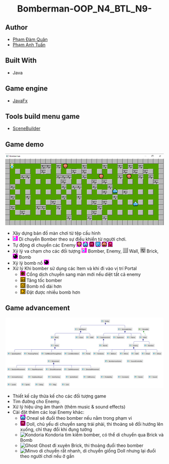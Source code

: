 <h1 align="center"><project-name>Bomberman-OOP_N4_BTL_N9-</h1>

## Author
- [Phạm Đàm Quân](https://github.com/ZeroGxMax)
- [Phạm Anh Tuấn](https://github.com/SakamakiIzayoi123)

## Built With
- Java

## Game engine
- [JavaFx](https://openjfx.io/openjfx-docs/)

## Tools build menu game
- [SceneBuilder](https://gluonhq.com/products/scene-builder/)

## Game demo
![Demo.png](Demo.png)
- Xây dựng bản đồ màn chơi từ tệp cấu hình
- ![Bomber](res/sprites/player_down.png) Di chuyển Bomber theo sự điều khiển từ người chơi.
- Tự động di chuyển các Enemy ![Balloon](res/sprites/balloom_right1.png) ![Oneal](res/sprites/oneal_right1.png) ![Doll](res/sprites/doll_right1.png) ![Kondoria](res/sprites/kondoria_right1.png) ![Minvo](res/sprites/minvo_right1.png) ![Ghost](res/sprites/ghost.png)
- Xỷ lý va chạm cho các đối tượng ![Bomber](res/sprites/player_down.png) Bomber, Enemy,
![Wall](res/sprites/wall.png) Wall, 
![Brick](res/sprites/brick.png) Brick, 
![Bomb](res/sprites/bomb.png) Bomb
- Xỷ lý bomb nổ ![](res/sprites/bomb.png)
- Xử lý Khi bomber sử dụng các Item và khi đi vào vị trí Portal
    + ![Portal](res/sprites/portal.png) Cổng dịch chuyển sang màn mới nếu diệt tất cả enemy
    + ![SpeedItem](res/sprites/powerup_speed.png) Tăng tốc bomber
    + ![FlameItem](res/sprites/powerup_flames.png) Bomb nổ dài hơn
    + ![BombItem](res/sprites/powerup_bombs.png) Đặt được nhiều bomb hơn

 ## Game advancement
![TreeExtends](Diagram.png)
- Thiết kế cây thừa kế cho các đối tượng game
- Tìm đường cho Enemy. 
- Xử lý hiệu ứng âm thanh (thêm music & sound effects)
- Cài đặt thêm các loại Enemy khác:
  + ![Oneal](res/sprites/oneal_right1.png) Oneal sẽ đuổi theo bomber nếu nằm trong phạm vi
  + ![Doll](res/sprites/doll_right1.png) Doll, chủ yếu di chuyển sang trái phải, thi thoảng sẽ đổi hướng lên xuống, chỉ thay đổi khi đụng tường
  + ![Kondoria](src/main/resources/sprites/kondoria_right1.png) Kondoria tìm kiếm bomber, có thể di chuyển qua Brick và Bomb
  + ![Ghost](src/main/resources/sprites/ghost.png) Ghost đi xuyên Brick, thi thoảng đuổi theo bomber
  + ![Minvo](src/main/resources/sprites/minvo_right1.png) di chuyển rất nhanh, di chuyển giống Doll nhưng lại đuổi theo người chơi nếu ở gần
